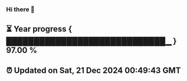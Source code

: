 ### Hi there 👋
⏳ Year progress { █████████████████████████████▁ } 97.00 %
---
⏰ Updated on Sat, 21 Dec 2024 00:49:43 GMT
---
